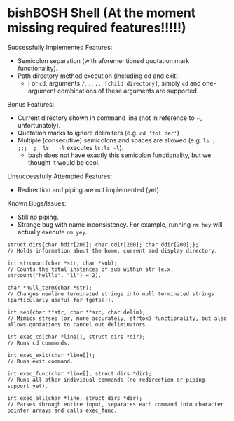 # bishBOSH Shell (At the moment missing required features!!!!!)
Successfully Implemented Features:
- Semicolon separation (with aforementioned quotation mark functionality).
- Path directory method execution (including cd and exit).
  - For `cd`, arguments `/`, `.`, `..`, `[child directory]`, simply `cd` and one-argument combinations of these arguments are supported.

Bonus Features:
- Current directory shown in command line (not in reference to ~, unfortunately).
- Quotation marks to ignore delimiters (e.g. `cd 'fol der'`)
- Multiple (consecutive) semicolons and spaces are allowed (e.g. `ls ; ;;;  ;  ls   -l` executes `ls;ls -l`).
  - bash does not have exactly this semicolon functionality, but we thought it would be cool.

Unsuccessfully Attempted Features:
- Redirection and piping are not implemented (yet).

Known Bugs/Issues:
- Still no piping.
- Strange bug with name inconsistency. For example, running `rm hey` will actually execute `rm yey`.

```
struct dirs{char hdir[200]; char cdir[200]; char ddir[200];};
// Holds information about the home, current and display directory.

int strcount(char *str, char *sub);
// Counts the total instances of sub within str (e.x. strcount("helllo", "ll") = 2).

char *null_term(char *str);
// Changes newline terminated strings into null terminated strings (particularly useful for fgets()).

int sep(char **str, char **src, char delim);
// Mimics strsep (or, more accurately, strtok) functionality, but also allows quotations to cancel out deliminators.

int exec_cd(char *line[], struct dirs *dir);
// Runs cd commands.

int exec_exit(char *line[]);
// Runs exit command.

int exec_func(char *line[], struct dirs *dir);
// Runs all other individual commands (no redirection or piping support yet).

int exec_all(char *line, struct dirs *dir);
// Parses through entire input, separates each command into character pointer arrays and calls exec_func.
```
